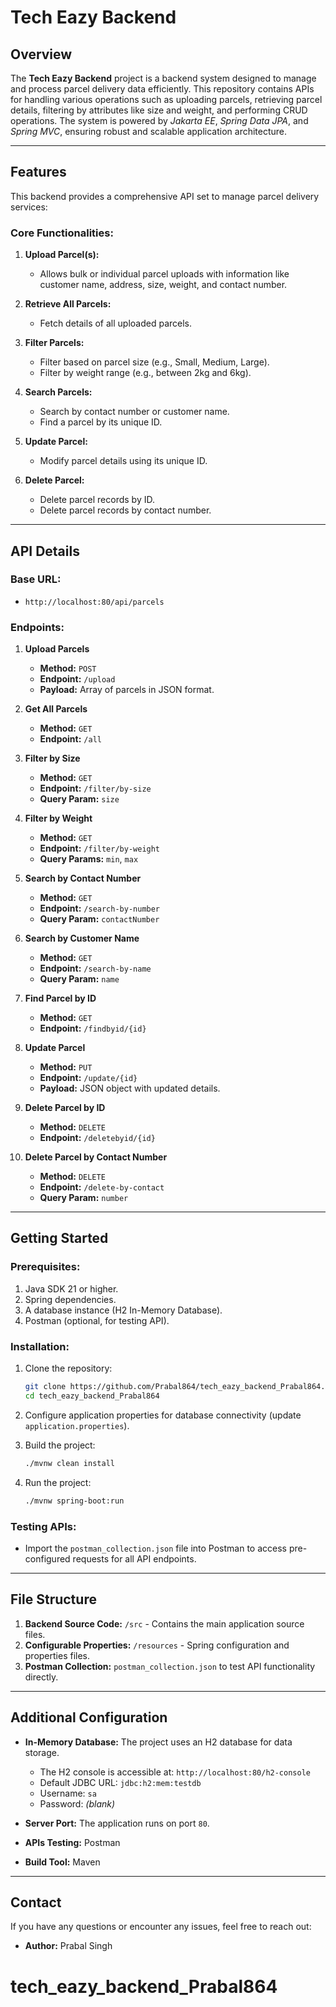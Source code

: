 ﻿# Tech Eazy Backend

## Overview

The **Tech Eazy Backend** project is a backend system designed to manage and process parcel delivery data efficiently. This repository contains APIs for handling various operations such as uploading parcels, retrieving parcel details, filtering by attributes like size and weight, and performing CRUD operations. The system is powered by *Jakarta EE*, *Spring Data JPA*, and *Spring MVC*, ensuring robust and scalable application architecture.

---

## Features

This backend provides a comprehensive API set to manage parcel delivery services:

### Core Functionalities:
1. **Upload Parcel(s):**
    - Allows bulk or individual parcel uploads with information like customer name, address, size, weight, and contact number.

2. **Retrieve All Parcels:**
    - Fetch details of all uploaded parcels.

3. **Filter Parcels:**
    - Filter based on parcel size (e.g., Small, Medium, Large).
    - Filter by weight range (e.g., between 2kg and 6kg).

4. **Search Parcels:**
    - Search by contact number or customer name.
    - Find a parcel by its unique ID.

5. **Update Parcel:**
    - Modify parcel details using its unique ID.

6. **Delete Parcel:**
    - Delete parcel records by ID.
    - Delete parcel records by contact number.

---

## API Details

### Base URL:
- `http://localhost:80/api/parcels`

### Endpoints:
1. **Upload Parcels**
    - **Method:** `POST`
    - **Endpoint:** `/upload`
    - **Payload:** Array of parcels in JSON format.

2. **Get All Parcels**
    - **Method:** `GET`
    - **Endpoint:** `/all`

3. **Filter by Size**
    - **Method:** `GET`
    - **Endpoint:** `/filter/by-size`
    - **Query Param:** `size`

4. **Filter by Weight**
    - **Method:** `GET`
    - **Endpoint:** `/filter/by-weight`
    - **Query Params:** `min`, `max`

5. **Search by Contact Number**
    - **Method:** `GET`
    - **Endpoint:** `/search-by-number`
    - **Query Param:** `contactNumber`

6. **Search by Customer Name**
    - **Method:** `GET`
    - **Endpoint:** `/search-by-name`
    - **Query Param:** `name`

7. **Find Parcel by ID**
    - **Method:** `GET`
    - **Endpoint:** `/findbyid/{id}`

8. **Update Parcel**
    - **Method:** `PUT`
    - **Endpoint:** `/update/{id}`
    - **Payload:** JSON object with updated details.

9. **Delete Parcel by ID**
    - **Method:** `DELETE`
    - **Endpoint:** `/deletebyid/{id}`

10. **Delete Parcel by Contact Number**
    - **Method:** `DELETE`
    - **Endpoint:** `/delete-by-contact`
    - **Query Param:** `number`

---

## Getting Started

### Prerequisites:
1. Java SDK 21 or higher.
2. Spring dependencies.
3. A database instance (H2 In-Memory Database).
4. Postman (optional, for testing API).

### Installation:
1. Clone the repository:
   ```bash
   git clone https://github.com/Prabal864/tech_eazy_backend_Prabal864.git
   cd tech_eazy_backend_Prabal864
   ```

2. Configure application properties for database connectivity (update `application.properties`).

3. Build the project:
   ```bash
   ./mvnw clean install
   ```

4. Run the project:
   ```bash
   ./mvnw spring-boot:run
   ```

### Testing APIs:
- Import the `postman_collection.json` file into Postman to access pre-configured requests for all API endpoints.

---

## File Structure

1. **Backend Source Code:** `/src` - Contains the main application source files.
2. **Configurable Properties:** `/resources` - Spring configuration and properties files.
3. **Postman Collection:** `postman_collection.json` to test API functionality directly.

---

## Additional Configuration

- **In-Memory Database:** The project uses an H2 database for data storage.
    - The H2 console is accessible at: `http://localhost:80/h2-console`
    - Default JDBC URL: `jdbc:h2:mem:testdb`
    - Username: `sa`
    - Password: *(blank)*

- **Server Port:** The application runs on port `80`.

- **APIs Testing:** Postman

- **Build Tool:** Maven

---

## Contact

If you have any questions or encounter any issues, feel free to reach out:
- **Author:** Prabal Singh
# tech_eazy_backend_Prabal864

